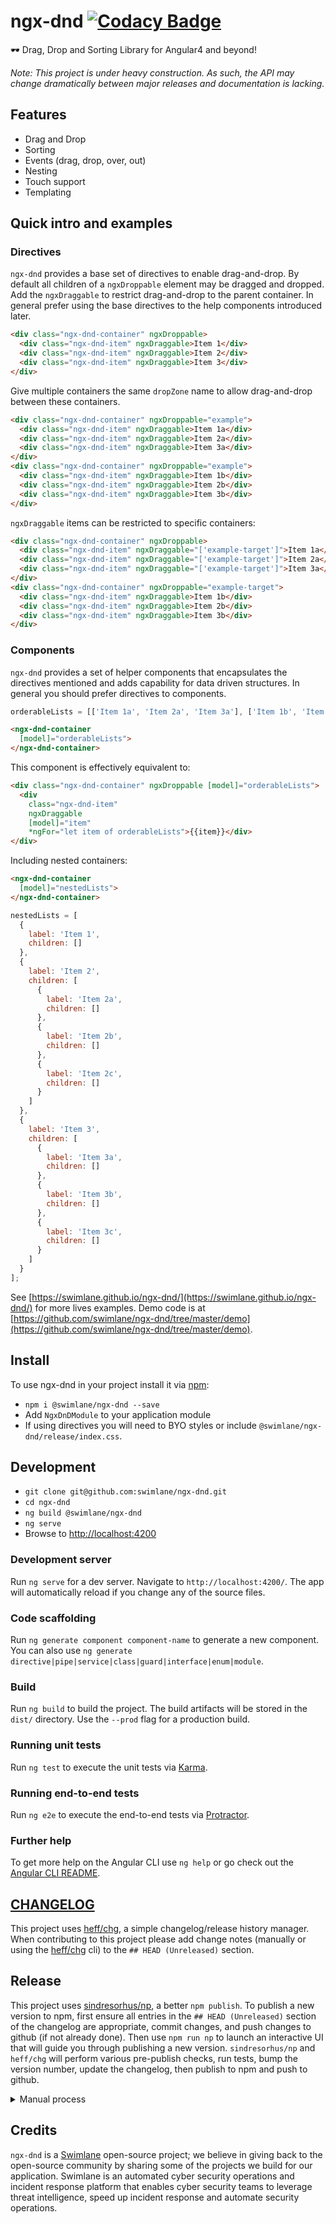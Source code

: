 # ngx-dnd [![Codacy Badge](https://api.codacy.com/project/badge/Grade/06120385a7c84f18801b7b7c36e9fc82)](https://www.codacy.com/app/hypercubed/ngx-dnd?utm_source=github.com&utm_medium=referral&utm_content=swimlane/ngx-dnd&utm_campaign=Badge_Grade)

🕶 Drag, Drop and Sorting Library for Angular4 and beyond!

_Note: This project is under heavy construction. As such, the API may change dramatically between major releases and documentation is lacking._

## Features

* Drag and Drop
* Sorting
* Events (drag, drop, over, out)
* Nesting
* Touch support
* Templating

## Quick intro and examples

### Directives

`ngx-dnd` provides a base set of directives to enable drag-and-drop. By default all children of a `ngxDroppable` element may be dragged and dropped. Add the `ngxDraggable` to restrict drag-and-drop to the parent container. In general prefer using the base directives to the help components introduced later.

```html
<div class="ngx-dnd-container" ngxDroppable>
  <div class="ngx-dnd-item" ngxDraggable>Item 1</div>
  <div class="ngx-dnd-item" ngxDraggable>Item 2</div>
  <div class="ngx-dnd-item" ngxDraggable>Item 3</div>
</div>
```

Give multiple containers the same `dropZone` name to allow drag-and-drop between these containers.

```html
<div class="ngx-dnd-container" ngxDroppable="example">
  <div class="ngx-dnd-item" ngxDraggable>Item 1a</div>
  <div class="ngx-dnd-item" ngxDraggable>Item 2a</div>
  <div class="ngx-dnd-item" ngxDraggable>Item 3a</div>
</div>
<div class="ngx-dnd-container" ngxDroppable="example">
  <div class="ngx-dnd-item" ngxDraggable>Item 1b</div>
  <div class="ngx-dnd-item" ngxDraggable>Item 2b</div>
  <div class="ngx-dnd-item" ngxDraggable>Item 3b</div>
</div>
```

`ngxDraggable` items can be restricted to specific containers:

```html
<div class="ngx-dnd-container" ngxDroppable>
  <div class="ngx-dnd-item" ngxDraggable="['example-target']">Item 1a</div>
  <div class="ngx-dnd-item" ngxDraggable="['example-target']">Item 2a</div>
  <div class="ngx-dnd-item" ngxDraggable="['example-target']">Item 3a</div>
</div>
<div class="ngx-dnd-container" ngxDroppable="example-target">
  <div class="ngx-dnd-item" ngxDraggable>Item 1b</div>
  <div class="ngx-dnd-item" ngxDraggable>Item 2b</div>
  <div class="ngx-dnd-item" ngxDraggable>Item 3b</div>
</div>
```

### Components

`ngx-dnd` provides a set of helper components that encapsulates the directives mentioned and adds capability for data driven structures. In general you should prefer directives to components.

```js
orderableLists = [['Item 1a', 'Item 2a', 'Item 3a'], ['Item 1b', 'Item 2b', 'Item 3b']];
```

```html
<ngx-dnd-container
  [model]="orderableLists">
</ngx-dnd-container>
```

This component is effectively equivalent to:

```html
<div class="ngx-dnd-container" ngxDroppable [model]="orderableLists">
  <div
    class="ngx-dnd-item"
    ngxDraggable
    [model]="item"
    *ngFor="let item of orderableLists">{{item}}</div>
</div>
```

Including nested containers:

```html
<ngx-dnd-container
  [model]="nestedLists">
</ngx-dnd-container>
```

```js
nestedLists = [
  {
    label: 'Item 1',
    children: []
  },
  {
    label: 'Item 2',
    children: [
      {
        label: 'Item 2a',
        children: []
      },
      {
        label: 'Item 2b',
        children: []
      },
      {
        label: 'Item 2c',
        children: []
      }
    ]
  },
  {
    label: 'Item 3',
    children: [
      {
        label: 'Item 3a',
        children: []
      },
      {
        label: 'Item 3b',
        children: []
      },
      {
        label: 'Item 3c',
        children: []
      }
    ]
  }
];
```

See [https://swimlane.github.io/ngx-dnd/](https://swimlane.github.io/ngx-dnd/) for more lives examples. Demo code is at [https://github.com/swimlane/ngx-dnd/tree/master/demo](https://github.com/swimlane/ngx-dnd/tree/master/demo).

## Install

To use ngx-dnd in your project install it via [npm](https://www.npmjs.com/package/@swimlane/ngx-dnd):

* `npm i @swimlane/ngx-dnd --save`
* Add `NgxDnDModule` to your application module
* If using directives you will need to BYO styles or include `@swimlane/ngx-dnd/release/index.css`.

## Development

* `git clone git@github.com:swimlane/ngx-dnd.git`
* `cd ngx-dnd`
* `ng build @swimlane/ngx-dnd`
* `ng serve`
* Browse to [http://localhost:4200](http://localhost:4200)

### Development server

Run `ng serve` for a dev server. Navigate to `http://localhost:4200/`. The app will automatically reload if you change any of the source files.

### Code scaffolding

Run `ng generate component component-name` to generate a new component. You can also use `ng generate directive|pipe|service|class|guard|interface|enum|module`.

### Build

Run `ng build` to build the project. The build artifacts will be stored in the `dist/` directory. Use the `--prod` flag for a production build.

### Running unit tests

Run `ng test` to execute the unit tests via [Karma](https://karma-runner.github.io).

### Running end-to-end tests

Run `ng e2e` to execute the end-to-end tests via [Protractor](http://www.protractortest.org/).

### Further help

To get more help on the Angular CLI use `ng help` or go check out the [Angular CLI README](https://github.com/angular/angular-cli/blob/master/README.md).

## [CHANGELOG](https://github.com/swimlane/ngx-dnd/blob/master/CHANGELOG.md)

This project uses [heff/chg](https://github.com/heff/chg), a simple changelog/release history manager. When contributing to this project please add change notes (manually or using the [heff/chg](https://github.com/heff/chg) cli) to the `## HEAD (Unreleased)` section.

## Release

This project uses [sindresorhus/np](https://github.com/sindresorhus/np), a better `npm publish`. To publish a new version to npm, first ensure all entries in the `## HEAD (Unreleased)` section of the changelog are appropriate, commit changes, and push changes to github (if not already done). Then use `npm run np` to launch an interactive UI that will guide you through publishing a new version. `sindresorhus/np` and `heff/chg` will perform various pre-publish checks, run tests, bump the version number, update the changelog, then publish to npm and push to github.

<details>
  <summary>Manual process</summary>

* `rm -rf node_modules`
* `npm i`
* `npm test`
* update version in `package.json`
* Update CHANGELOG.md:
  * move entries in the `## HEAD (Unreleased)` section below the horizontal rule, under a new header with the version number.
  * ensure all entries are approprate.
  * Leave a single `* _(none)_` entry in the `## HEAD (Unreleased)` section.
* `git commit -am {VERSION NUMBER}`
* `git tag {VERSION NUMBER}`
* `git push --tags`
* `npm run package`
* `npm publish`

</details>

## Credits

`ngx-dnd` is a [Swimlane](http://swimlane.com) open-source project; we believe in giving back to the open-source community by sharing some of the projects we build for our application. Swimlane is an automated cyber security operations and incident response platform that enables cyber security teams to leverage threat intelligence, speed up incident response and automate security operations.
